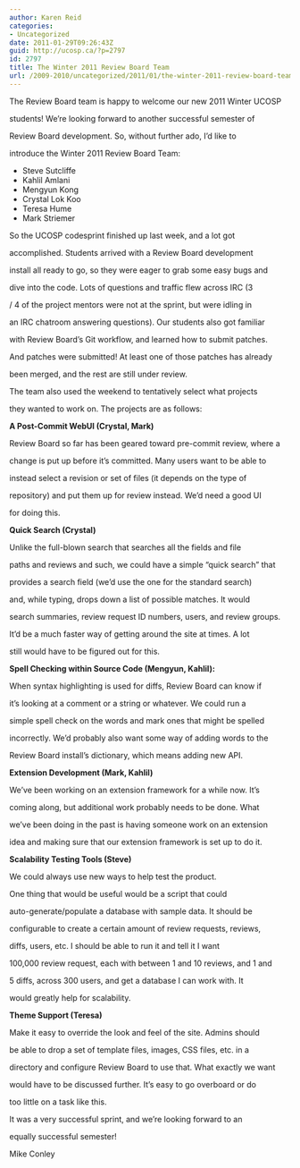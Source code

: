 ```yaml
---
author: Karen Reid
categories:
- Uncategorized
date: 2011-01-29T09:26:43Z
guid: http://ucosp.ca/?p=2797
id: 2797
title: The Winter 2011 Review Board Team
url: /2009-2010/uncategorized/2011/01/the-winter-2011-review-board-team/
---
```


The Review Board team is happy to welcome our new 2011 Winter UCOSP
  
students! We&#8217;re looking forward to another successful semester of
  
Review Board development. So, without further ado, I&#8217;d like to
  
introduce the Winter 2011 Review Board Team:

  * Steve Sutcliffe
  * Kahlil Amlani
  * Mengyun Kong
  * Crystal Lok Koo
  * Teresa Hume
  * Mark Striemer

So the UCOSP codesprint finished up last week, and a lot got
  
accomplished. Students arrived with a Review Board development
  
install all ready to go, so they were eager to grab some easy bugs and
  
dive into the code. Lots of questions and traffic flew across IRC (3
  
/ 4 of the project mentors were not at the sprint, but were idling in
  
an IRC chatroom answering questions). Our students also got familiar
  
with Review Board’s Git workflow, and learned how to submit patches.
  
And patches were submitted! At least one of those patches has already
  
been merged, and the rest are still under review.

The team also used the weekend to tentatively select what projects
  
they wanted to work on. The projects are as follows:

**A Post-Commit WebUI (Crystal, Mark)**

Review Board so far has been geared toward pre-commit review, where a
  
change is put up before it&#8217;s committed. Many users want to be able to
  
instead select a revision or set of files (it depends on the type of
  
repository) and put them up for review instead. We&#8217;d need a good UI
  
for doing this.

**Quick Search (Crystal)**

Unlike the full-blown search that searches all the fields and file
  
paths and reviews and such, we could have a simple &#8220;quick search&#8221; that
  
provides a search field (we&#8217;d use the one for the standard search)
  
and, while typing, drops down a list of possible matches. It would
  
search summaries, review request ID numbers, users, and review groups.
  
It&#8217;d be a much faster way of getting around the site at times. A lot
  
still would have to be figured out for this.

**Spell Checking within Source Code (Mengyun, Kahlil):**

When syntax highlighting is used for diffs, Review Board can know if
  
it&#8217;s looking at a comment or a string or whatever. We could run a
  
simple spell check on the words and mark ones that might be spelled
  
incorrectly. We&#8217;d probably also want some way of adding words to the
  
Review Board install&#8217;s dictionary, which means adding new API.

**Extension Development (Mark, Kahlil)**

We&#8217;ve been working on an extension framework for a while now. It&#8217;s
  
coming along, but additional work probably needs to be done. What
  
we&#8217;ve been doing in the past is having someone work on an extension
  
idea and making sure that our extension framework is set up to do it.

**Scalability Testing Tools (Steve)**

We could always use new ways to help test the product.

One thing that would be useful would be a script that could
  
auto-generate/populate a database with sample data. It should be
  
configurable to create a certain amount of review requests, reviews,
  
diffs, users, etc. I should be able to run it and tell it I want
  
100,000 review request, each with between 1 and 10 reviews, and 1 and
  
5 diffs, across 300 users, and get a database I can work with. It
  
would greatly help for scalability.

**Theme Support (Teresa)**

Make it easy to override the look and feel of the site. Admins should
  
be able to drop a set of template files, images, CSS files, etc. in a
  
directory and configure Review Board to use that. What exactly we want
  
would have to be discussed further. It&#8217;s easy to go overboard or do
  
too little on a task like this.

It was a very successful sprint, and we’re looking forward to an
  
equally successful semester!

Mike Conley